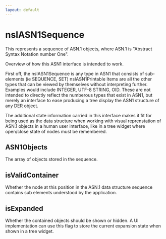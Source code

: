 ```yaml
---
layout: default
---
```


# nsIASN1Sequence #

This represents a sequence of ASN.1 objects,
where ASN.1 is "Abstract Syntax Notation number One".

Overview of how this ASN1 interface is intended to
work.

First off, the nsIASN1Sequence is any type in ASN1
that consists of sub-elements (ie SEQUENCE, SET)
nsIASN1Printable Items are all the other types that
can be viewed by themselves without interpreting further.
Examples would include INTEGER, UTF-8 STRING, OID.
These are not intended to directly reflect the numberous
types that exist in ASN1, but merely an interface to ease
producing a tree display the ASN1 structure of any DER
object.

The additional state information carried in this interface
makes it fit for being used as the data structure
when working with visual reprenstation of ASN.1 objects
in a human user interface, like in a tree widget
where open/close state of nodes must be remembered.


## ASN1Objects ##

 The array of objects stored in the sequence.


## isValidContainer ##

 Whether the node at this position in the ASN.1 data structure
 sequence contains sub elements understood by the
 application.


## isExpanded ##

 Whether the contained objects should be shown or hidden.
 A UI implementation can use this flag to store the current
 expansion state when shown in a tree widget.

